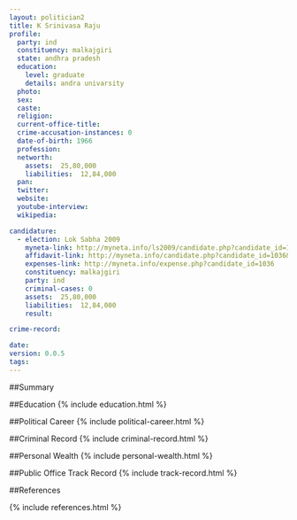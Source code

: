 ```yaml
---
layout: politician2
title: K Srinivasa Raju
profile: 
  party: ind
  constituency: malkajgiri
  state: andhra pradesh
  education: 
    level: graduate
    details: andra univarsity
  photo: 
  sex: 
  caste: 
  religion: 
  current-office-title: 
  crime-accusation-instances: 0
  date-of-birth: 1966
  profession: 
  networth: 
    assets:  25,80,000
    liabilities:  12,84,000
  pan: 
  twitter: 
  website: 
  youtube-interview: 
  wikipedia: 

candidature: 
  - election: Lok Sabha 2009
    myneta-link: http://myneta.info/ls2009/candidate.php?candidate_id=1036
    affidavit-link: http://myneta.info/candidate.php?candidate_id=1036&scan=original
    expenses-link: http://myneta.info/expense.php?candidate_id=1036
    constituency: malkajgiri 
    party: ind
    criminal-cases: 0
    assets:  25,80,000
    liabilities:  12,84,000
    result:  

crime-record: 

date: 
version: 0.0.5
tags: 
---
```

##Summary


##Education
{% include education.html %}


##Political Career
{% include political-career.html %}


##Criminal Record
{% include criminal-record.html %}


##Personal Wealth
{% include personal-wealth.html %}


##Public Office Track Record
{% include track-record.html %}


##References


{% include references.html %}